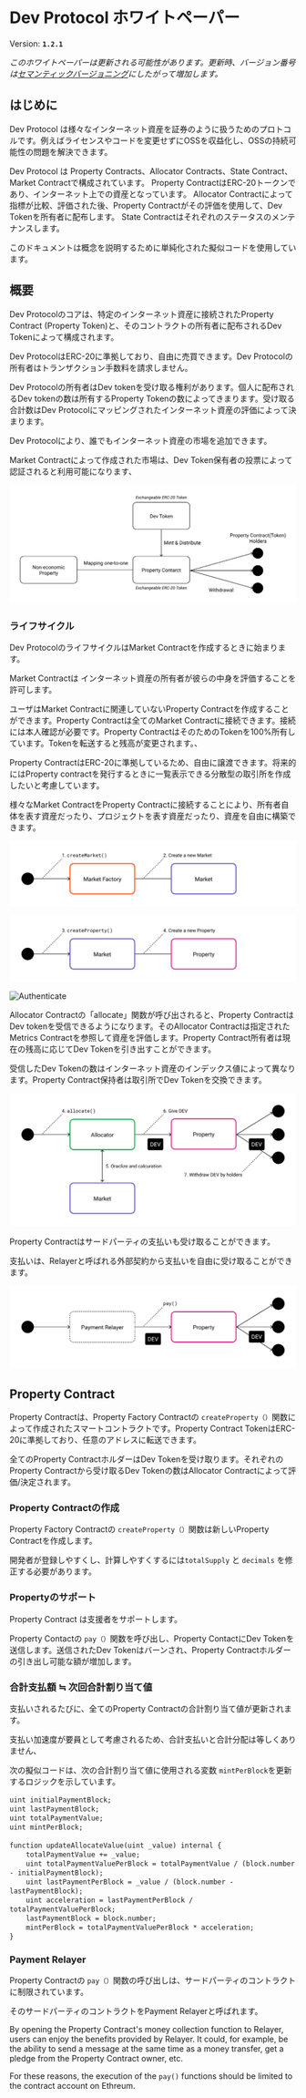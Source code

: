 # Dev Protocol ホワイトペーパー

Version: **`1.2.1`**

_このホワイトペーパーは更新される可能性があります。更新時、バージョン番号は[セマンティックバージョニング](https://semver.org/)にしたがって増加します。_


## はじめに

Dev Protocol は様々なインターネット資産を証券のように扱うためのプロトコルです。例えばライセンスやコードを変更せずにOSSを収益化し、OSSの持続可能性の問題を解決できます。

Dev Protocol は Property Contracts、Allocator Contracts、State Contract、Market Contractで構成されています。
Property ContractはERC-20トークンであり、インターネット上での資産となっています。
Allocator Contractによって指標が比較、評価された後、Property Contractがその評価を使用して、Dev Tokenを所有者に配布します。
State Contractはそれぞれのステータスのメンテナンスします。

このドキュメントは概念を説明するために単純化された擬似コードを使用しています。


## 概要

Dev Protocolのコアは、特定のインターネット資産に接続されたProperty Contract (Property Token)と、そのコントラクトの所有者に配布されるDev Tokenによって構成されます。

Dev ProtocolはERC-20に準拠しており、自由に売買できます。Dev Protocolの所有者はトランザクション手数料を請求しません。

Dev Protocolの所有者はDev tokenを受け取る権利があります。個人に配布されるDev tokenの数は所有するProperty Tokenの数によってきまります。受け取る合計数はDev Protocolにマッピングされたインターネット資産の評価によって決まります。

Dev Protocolにより、誰でもインターネット資産の市場を追加できます。

Market Contractによって作成された市場は、Dev Token保有者の投票によって認証されると利用可能になります、

![Overview](https://raw.githubusercontent.com/dev-protocol/protocol/master/public/asset/whitepaper/Overview.png)


### ライフサイクル

Dev ProtocolのライフサイクルはMarket Contractを作成するときに始まります。

Market Contractは インターネット資産の所有者が彼らの中身を評価することを許可します。

ユーザはMarket Contractに関連していないProperty Contractを作成することができます。Property Contractは全てのMarket Contractに接続できます。接続には本人確認が必要です。Property ContractはそのためのTokenを100%所有しています。Tokenを転送すると残高が変更されます。、

Property ContractはERC-20に準拠しているため、自由に譲渡できます。将来的にはProperty contractを発行するときに一覧表示できる分散型の取引所を作成したいと考慮しています。

様々なMarket ContractをProperty Contractに接続することにより、所有者自体を表す資産だったり、プロジェクトを表す資産だったり、資産を自由に構築できます。

![Create Market](https://raw.githubusercontent.com/dev-protocol/protocol/master/public/asset/whitepaper/CreateMarket.png)

![Create Property](https://raw.githubusercontent.com/dev-protocol/protocol/master/public/asset/whitepaper/CreateProperty.png)

![Authenticate](https://raw.githubusercontent.com/dev-protocol/protocol/master/public/asset/whitepaper/Authenticate.png)

Allocator Contractの「allocate」関数が呼び出されると、Property ContractはDev tokenを受信できるようになります。そのAllocator Contractは指定されたMetrics Contractを参照して資産を評価します。Property Contract所有者は現在の残高に応じてDev Tokenを引き出すことができます。

受信したDev Tokenの数はインターネット資産のインデックス値によって異なります。Property Contract保持者は取引所でDev Tokenを交換できます。

![Allocate](https://raw.githubusercontent.com/dev-protocol/protocol/master/public/asset/whitepaper/Allocate.png)

Property Contractはサードパーティの支払いも受け取ることができます。

支払いは、Relayerと呼ばれる外部契約から支払いを自由に受け取ることができます。

![Payment](https://raw.githubusercontent.com/dev-protocol/protocol/master/public/asset/whitepaper/Payment.png)

## Property Contract

Property Contractは、Property Factory Contractの `createProperty（）`関数によって作成されたスマートコントラクトです。Property Contract TokenはERC-20に準拠しており、任意のアドレスに転送できます。

全てのProperty ContractホルダーはDev Tokenを受け取ります。それぞれのProperty Contractから受け取るDev Tokenの数はAllocator Contractによって評価/決定されます。

### Property Contractの作成

Property Factory Contractの `createProperty（）`関数は新しいProperty Contractを作成します。

開発者が登録しやすくし、計算しやすくするには`totalSupply` と `decimals` を修正する必要があります。

### Propertyのサポート

Property Contract は支援者をサポートします。

Property Contactの `pay（）`関数を呼び出し、Property ContactにDev Tokenを送信します。送信されたDev Tokenはバーンされ、Property Contractホルダーの引き出し可能な額が増加します。


### 合計支払額 ≒ 次回合計割り当て値

支払いされるたびに、全てのProperty Contractの合計割り当て値が更新されます。

支払い加速度が要員として考慮されるため、合計支払いと合計分配は等しくありません、

次の擬似コードは、次の合計割り当て値に使用される変数 `mintPerBlock`を更新するロジックを示しています。

```sol
uint initialPaymentBlock;
uint lastPaymentBlock;
uint totalPaymentValue;
uint mintPerBlock;

function updateAllocateValue(uint _value) internal {
	totalPaymentValue += _value;
	uint totalPaymentValuePerBlock = totalPaymentValue / (block.number - initialPaymentBlock);
	uint lastPaymentPerBlock = _value / (block.number - lastPaymentBlock);
	uint acceleration = lastPaymentPerBlock / totalPaymentValuePerBlock;
	lastPaymentBlock = block.number;
	mintPerBlock = totalPaymentValuePerBlock * acceleration;
}
```

### Payment Relayer

Property Contractの `pay（）`関数の呼び出しは、サードパーティのコントラクトに制限されています。

そのサードパーティのコントラクトをPayment Relayerと呼ばれます。

By opening the Property Contract's money collection function to Relayer, users can enjoy the benefits provided by Relayer. It could, for example, be the ability to send a message at the same time as a money transfer, get a pledge from the Property Contract owner, etc.

For these reasons, the execution of the `pay()` functions should be limited to the contract account on Ethreum.
